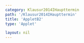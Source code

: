 ```yaml
---
category: Klausur2014IHaupttermin
path: '/Klausur2014IHaupttermin'
title: 'AppletB2'
type: 'Applet'

layout: nil
---
```

<link type="text/css" href="https://cdnjs.cloudflare.com/ajax/libs/jsxgraph/0.99.6/jsxgraph.css"><link rel="stylesheet" type="text/css" href="//cdnjs.cloudflare.com/ajax/libs/jsxgraph/0.99.7/jsxgraph.css" />
<div id="1e7c46d7-9a-4760-98ec-967a085ad2c4" class="jxgbox" style="width:500px; height:500px">
<script type="text/javascript">
    
    (function() {
	var board = JXG.JSXGraph.initBoard('1e7c46d7-9a-4760-98ec-967a085ad2c4', {
                boundingbox: [-6, 11, 7, -2],
                axis: false
                
            });
	var D = board.create('point', [1.41,1.41], {fixed:true, name:'D', label:{fontsize:16}, size:2});

	
	
var B = board.create('point', [-1.41,-1.41], {fixed:true, name:'B', label:{fontsize:16, offset:[0, -15]}, size:2});

var BD = board.create('line', [B, D], {straightFirst:false, straightLast:false});

var M = board.create('point', [0, 0], {fixed:true, name:'M', label:{fontsize:16, offset:[14,10]}, size:2});

var A = board.create('point', [-3.5, 0], {fixed:true, name:'A', label:{fontsize:16, offset:[-20,0]}, size:2});

var C = board.create('point', [6, 0], {fixed:true, name:'C', label:{fontsize:16}, size:2});

var S = board.create('point', [0, 10], {fixed:true, name:'S', label:{fontsize:16}, size:2});

var SCA = board.create('angle', [S,C,A], {radius:1, name:'60°', label:{fontsize:16}});



var SC = board.create('line', [S, C], {straightFirst:false, straightLast:false});

var SM = board.create('line', [S, M], {straightFirst:false, straightLast:false});

var SB = board.create('line', [S, B], {straightFirst:false, straightLast:false});

var SA = board.create('line', [S, A], {straightFirst:false, straightLast:false});

var SD = board.create('line', [S, D], {straightFirst:false, straightLast:false});

var AD = board.create('line', [A, D], {straightFirst:false, straightLast:false});

var CD = board.create('line', [C, D], {straightFirst:false, straightLast:false});

var CB = board.create('line', [C, B], {straightFirst:false, straightLast:false});

var AB = board.create('line', [A, B], {straightFirst:false, straightLast:false});

var AC = board.create('line', [A, C], {straightFirst:false, straightLast:false});

var Gcp= board.create('point', [C.X()+4,C.Y()], {visible:false});
var Gc = board.create('circle', [C,Gcp], {visible:false});

var Gstern = board.create('intersection', [SC,Gc], {visible:false});
var G = board.create('otherintersection', [SC,Gc,Gstern], {color:'green', label:{fontsize:16}, size:2});

var E = board.create('glider', [SA], {color:'orange', name:'E', label:{fontsize:16, offset:[-20, 0]}, size:2});

var EG = board.create('line', [E, G], {straightFirst:false, straightLast:false, color:'green'});

var M2 = board.create('intersection', [EG, SM], {name:'M', color:'green', label:{fontsize:16}, size:2});

var QRp = board.create('point', [function(){return M.X()+2.5},function(){return M2.Y()+2.5}], {visible:false});

var MQRp= board.create('line', [M2,QRp], {visible:false});

var F = board.create('intersection', [SB, MQRp], {color:'green', name:'F', label:{fontsize:16, offset:[-20,7]}, size:2});
var H = board.create('intersection', [SD, MQRp], {color:'green', name:'H', label:{fontsize:16}, size:2});

var EF = board.create('line', [E, F], {straightFirst:false, straightLast:false, color:'green'});
var EH = board.create('line', [E, H], {straightFirst:false, straightLast:false, color:'green'});
var FG = board.create('line', [F, G], {straightFirst:false, straightLast:false, color:'green'});
var HG = board.create('line', [H, G], {straightFirst:false, straightLast:false, color:'green'});
var FH = board.create('line', [F, H], {straightFirst:false, straightLast:false, color:'green'});


var phi = board.create('angle', [E,G,C], {name:'&phi;', radius:1, label:{fontsize:18}});

var t = board.create('normal', [EG, S], {visible:false});
var T = board.create('intersection', [t, EG], {visible:true, name:'T', color:'green', size:2, label:{fontsize:16, offset:[-20,6]}});
board.create('segment', [T,S], {color:'purple'});
board.create('segment', [T,E], {color:'gray', strokewidth:2});

var EG = board.create('line', [E, G], {straightFirst:false, straightLast:false, color:'green'});


board.create('text', [-4.5, 10, '2014 HT I B2'], {fontsize:18, fixed:true});
board.create('text', [4,4.5, function(){return '&phi; = ' + JXG.toFixed(phi.Value() *180/Math.PI, 2) + '°';}], {fontsize:18});
board.create('text', [1.9, 8.5, function(){return '|<span style="border-top:1px solid">EG</span>|(' + JXG.toFixed(phi.Value() *180/Math.PI, 2) + '°) = ' + JXG.toFixed((6)/(Math.sin(phi.Value() - 0.8485791)),2) + ' cm'; }], {fontsize:16});
board.create('text', [1.9, 7.8, function(){return '|<span style="border-top:1px solid">FH</span>|(' + JXG.toFixed(phi.Value() *180/Math.PI, 2) + '°) = ' + JXG.toFixed((6.16*Math.sin(phi.Value())/(Math.sin(phi.Value() - Math.PI/6))), 2) + ' cm'; }], {fontsize:16});

board.create('angle', [S,M,A], {orthotype:'sectordot', name:' '});



board.create('text', [2.8, 0.2, '6'], {color:'black', fontsize:16, fixed:true});


board.create('text', [-1.8, 0.2, '3,5'], {color:'black', fontsize:16, fixed:true});


board.create('text', [0.95, 0.8, '4'], {color:'black', fontsize:16, fixed:true});


board.create('text', [-0.58, -0.65, '4'], {color:'black', fontsize:16, fixed:true});
board.create('angle', [G,T,S], {orthotype:'sectordot', name:' '});





})(); </script>
  
  </div>
